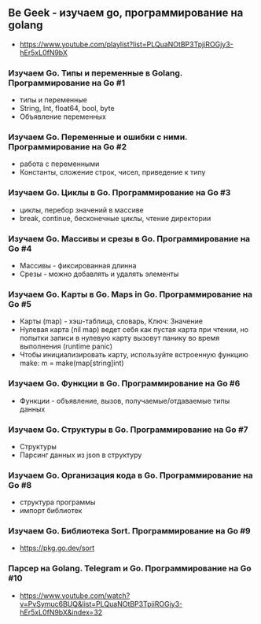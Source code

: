 
## Be Geek - изучаем go, программирование на golang

* https://www.youtube.com/playlist?list=PLQuaNOtBP3TpjiROGjy3-hEr5xL0fN9bX


### Изучаем Go. Типы и переменные в Golang. Программирование на Go #1
+ типы и переменные
+ String, Int, float64, bool, byte
+ Объявление переменных


### Изучаем Go. Переменные и ошибки с ними. Программирование на Go #2
+ работа с переменными
+ Константы, сложение строк, чисел, приведение к типу


### Изучаем Go. Циклы в Go. Программирование на Go #3
+ циклы, перебор значений в массиве
+ break, continue, бесконечные циклы, чтение директории


### Изучаем Go. Массивы и срезы в Go. Программирование на Go #4
+ Массивы - фиксированная длинна
+ Срезы - можно добавлять и удалять элементы


### Изучаем Go. Карты в Go. Maps in Go. Программирование на Go #5
+  Карты (map) - хэш-таблица, словарь, Ключ: Значение
+ Нулевая карта (nil map) ведет себя как пустая карта при чтении, но попытки записи в нулевую карту вызовут панику во время выполнения (runtime panic)
+ Чтобы инициализировать карту, используйте встроенную функцию make: m = make(map[string]int)


### Изучаем Go. Функции в Go. Программирование на Go #6
+  Функции - объявление, вызов, получаемые/отдаваемые типы данных


### Изучаем Go. Структуры в Go. Программирование на Go #7
+ Структуры
+ Парсинг данных из json в структуру


### Изучаем Go. Организация кода в Go. Программирование на Go #8
+ структура программы
+ импорт библиотек 


### Изучаем Go. Библиотека Sort. Программирование на Go #9
+ https://pkg.go.dev/sort


### Парсер на Golang. Telegram и Go. Программирование на Go #10
+ https://www.youtube.com/watch?v=PvSymuc6BUQ&list=PLQuaNOtBP3TpjiROGjy3-hEr5xL0fN9bX&index=32

